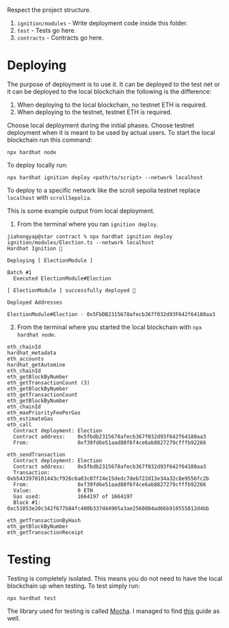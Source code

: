 Respect the project structure.
1. `ignition/modules` - Write deployment code inside this folder.
2. `test` - Tests go here.
3. `contracts` - Contracts go here.

# Deploying
The purpose of deployment is to use it. It can be deployed to the test net or it can be deployed to the local blockchain the following is the difference:
1. When deploying to the local blockchain, no testnet ETH is required.
2. When deploying to the testnet, testnet ETH is required.

Choose local deployment during the initial phases. Choose testnet deployment when it is meant to be used by actual users. To start the local blockchain run this command:

```
npx hardhat node
```

To deploy locally run:

```
npx hardhat ignition deploy <path/to/script> --network localhost
```

To deploy to a specific network like the scroll sepolia testnet replace `localhost` with `scrollSepolia`.

This is some example output from local deployment.
1. From the terminal where you ran `ignition deploy`.

```
jiahongyap@star contract % npx hardhat ignition deploy ignition/modules/Election.ts --network localhost
Hardhat Ignition 🚀

Deploying [ ElectionModule ]

Batch #1
  Executed ElectionModule#Election

[ ElectionModule ] successfully deployed 🚀

Deployed Addresses

ElectionModule#Election - 0x5FbDB2315678afecb367f032d93F642f64180aa3
```

2. From the terminal where you started the local blockchain with `npx hardhat node`.

```
eth_chainId
hardhat_metadata
eth_accounts
hardhat_getAutomine
eth_chainId
eth_getBlockByNumber
eth_getTransactionCount (3)
eth_getBlockByNumber
eth_getTransactionCount
eth_getBlockByNumber
eth_chainId
eth_maxPriorityFeePerGas
eth_estimateGas
eth_call
  Contract deployment: Election
  Contract address:    0x5fbdb2315678afecb367f032d93f642f64180aa3
  From:                0xf39fd6e51aad88f6f4ce6ab8827279cfffb92266

eth_sendTransaction
  Contract deployment: Election
  Contract address:    0x5fbdb2315678afecb367f032d93f642f64180aa3
  Transaction:         0xb5433970101443cf926c6a03c07f24e15dedc7deb722d13e34a32c8e9556fc2b
  From:                0xf39fd6e51aad88f6f4ce6ab8827279cfffb92266
  Value:               0 ETH
  Gas used:            1664197 of 1664197
  Block #1:            0xc51053e20c342f677b84fc400b337d44905a3ae2560804ad66b910555812d4bb

eth_getTransactionByHash
eth_getBlockByNumber
eth_getTransactionReceipt
```

# Testing
Testing is completely isolated. This means you do not need to have the local blockchain up when testing. To test simply run:

```
npx hardhat test
```

The library used for testing is called [Mocha](https://mochajs.org/). I managed to find [this](https://masteringjs.io/mocha) guide as well.